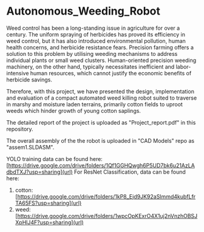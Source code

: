 # Autonomous_Weeding_Robot

Weed control has been a long-standing issue in agriculture for over a century. The uniform spraying of herbicides has proved its efficiency in weed control, but it has also introduced environmental pollution, human health concerns, and herbicide resistance fears. Precision farming offers a solution to this problem by utilising weeding mechanisms to address individual plants or small weed clusters. Human-oriented precision weeding machinery, on the other hand, typically necessitates inefficient and labor-intensive human resources, which cannot justify the economic benefits of herbicide savings.

Therefore, with this project, we have presented the design, implementation and evaluation of a compact automated weed killing robot suited to traverse in marshy and moisture laden terrains, primarily cotton fields to uproot weeds which hinder growth of young cotton saplings.

The detailed report of the project is uploaded as "Project_report.pdf" in this repository.

The overall assembly of the the robot is uploaded in "CAD Models" repo as "assem1.SLDASM".

YOLO training data can be found here: [https://drive.google.com/drive/folders/1Qf1GGHQwgh6P5UD7bk6u21AzLAdbdTXJ?usp=sharing](url)
For ResNet Classification, data can be found here:
1. cotton: [https://drive.google.com/drive/folders/1kP8_Ejd9JK92aSImmd4kubfLfrTA65FS?usp=sharing](url)
2. weed: [https://drive.google.com/drive/folders/1wpcOpKExrO4X1uj2nVnzhOBSJXpHlJ4F?usp=sharing](url)

